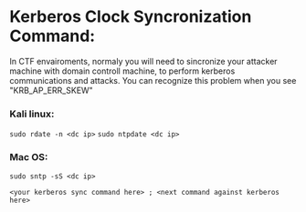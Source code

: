 # Kerberos Clock Syncronization Command:
In CTF envairoments, normaly you will need to sincronize your attacker machine with domain controll machine, to perform kerberos communications and attacks.
You can recognize this problem when you see "KRB_AP_ERR_SKEW"

### Kali linux:
`sudo rdate -n <dc ip>`
`sudo ntpdate <dc ip>`

### Mac OS:
`sudo sntp -sS <dc ip>`

`<your kerberos sync command here> ; <next command against kerberos here>`
